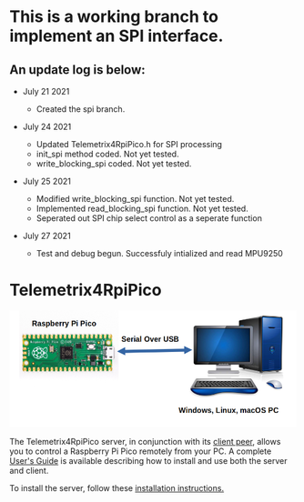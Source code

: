 # This is a working branch to implement an SPI interface.
## An update log is below:

* July 21 2021
  * Created the spi branch.
  
* July 24 2021
  * Updated Telemetrix4RpiPico.h for SPI processing
  * init_spi method coded. Not yet tested.
  * write_blocking_spi coded. Not yet tested.
  
* July 25 2021
  * Modified write_blocking_spi function. Not yet tested.
  * Implemented read_blocking_spi function. Not yet tested.
  * Seperated out SPI chip select control as a seperate function 
  
* July 27 2021
  * Test and debug begun. Successfuly intialized and read MPU9250

# Telemetrix4RpiPico

![](images/tmx.png)

The Telemetrix4RpiPico server, in conjunction with its [client peer](https://github.com/MrYsLab/telemetrix-rpi-pico),
allows you to control a Raspberry Pi Pico remotely from your
PC. A complete [User's Guide](https://mryslab.github.io/telemetrix-rpi-pico/) is available describing how to 
install and use both the server and client.

To install the server, follow these [installation instructions.](https://mryslab.github.io/telemetrix-rpi-pico/install_pico_server/)

